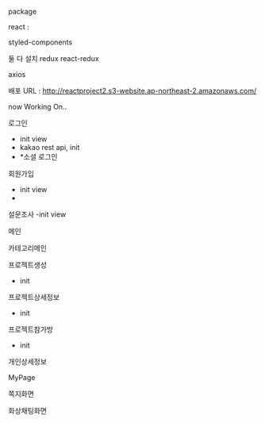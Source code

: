 package<FrontEnd>

react : 

styled-components

둘 다 설치
redux
react-redux

axios

배포 URL : http://reactproject2.s3-website.ap-northeast-2.amazonaws.com/

now Working On..

로그인
  - init view
  - kakao rest api, init
  - *소셜 로그인
  
회원가입
  - init view
  - 
설문조사
  -init view
  
메인
  
  
카테고리메인
  
  
프로젝트생성  
  - init
  
프로젝트상세정보
  - init
  
프로젝트참가방
  - init
  
개인상세정보
  
MyPage

쪽지화면

화상채팅화면
